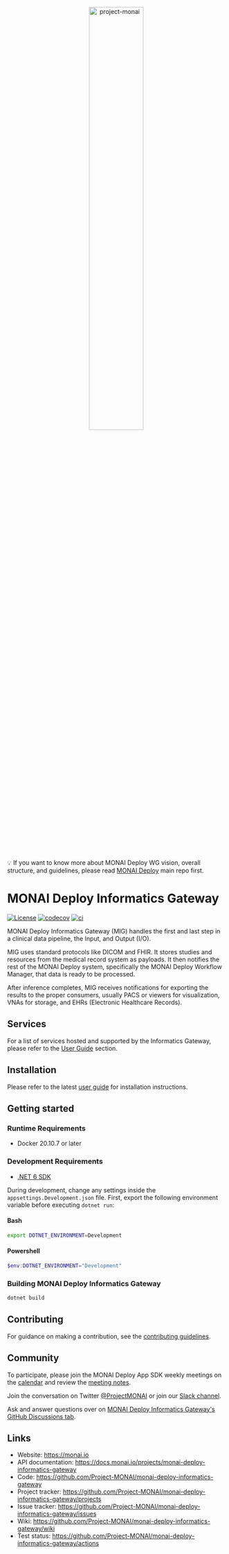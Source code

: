 <!--
// SPDX-FileCopyrightText: © 2021-2022 MONAI Consortium
// SPDX-License-Identifier: Apache License 2.0
 -->

<p align="center">
  <img src="https://raw.githubusercontent.com/Project-MONAI/MONAI/dev/docs/images/MONAI-logo-color.png" width="50%" alt='project-monai'>
</p>

💡 If you want to know more about MONAI Deploy WG vision, overall structure, and guidelines, please read [MONAI Deploy](https://github.com/Project-MONAI/monai-deploy) main repo first.


# MONAI Deploy Informatics Gateway

[![License](https://img.shields.io/badge/license-Apache%202.0-green.svg)](LICENSE)
[![codecov](https://codecov.io/gh/Project-MONAI/monai-deploy-informatics-gateway/branch/main/graph/badge.svg?token=34S8VI0XGD)](https://codecov.io/gh/Project-MONAI/monai-deploy-informatics-gateway)
[![ci](https://github.com/Project-MONAI/monai-deploy-informatics-gateway/actions/workflows/ci.yml/badge.svg)](https://github.com/Project-MONAI/monai-deploy-informatics-gateway/actions/workflows/ci.yml)

MONAI Deploy Informatics Gateway (MIG) handles the first and last step in a clinical data pipeline, the Input, and Output (I/O).

MIG uses standard protocols like DICOM and FHIR. It stores studies and resources from the medical record system as payloads. It then notifies the rest of the MONAI Deploy system, specifically the MONAI Deploy Workflow Manager, that data is ready to be processed.

After inference completes, MIG receives notifications for exporting the results to the proper consumers, usually PACS or viewers for visualization, VNAs for storage, and EHRs (Electronic Healthcare Records).

## Services

For a list of services hosted and supported by the Informatics Gateway, please refer to the [User Guide](./docs/index.md) section.

## Installation

Please refer to the latest [user guide](./docs/setup/setup.md) for installation instructions.

## Getting started

### Runtime Requirements

* Docker 20.10.7 or later

### Development Requirements

* [.NET 6 SDK](https://dotnet.microsoft.com/en-us/download/dotnet/6.0)

During development, change any settings inside the `appsettings.Development.json` file.
First, export the following environment variable before executing `dotnet run`:

#### Bash 

```bash
export DOTNET_ENVIRONMENT=Development
```
#### Powershell

```powershell
$env:DOTNET_ENVIRONMENT="Development"
```

### Building MONAI Deploy Informatics Gateway

```bash
dotnet build
```

## Contributing
For guidance on making a contribution, see the [contributing guidelines](https://github.com/Project-MONAI/monai-deploy/blob/main/CONTRIBUTING.md).

## Community
To participate, please join the MONAI Deploy App SDK weekly meetings on the [calendar](https://calendar.google.com/calendar/u/0/embed?src=c_954820qfk2pdbge9ofnj5pnt0g@group.calendar.google.com&ctz=America/New_York) and review the [meeting notes](https://docs.google.com/document/d/1nw7JX-1kVaHiK8wBteM96xAWE3dh5wRUeC691bGuFjk/edit?usp=sharing).

Join the conversation on Twitter [@ProjectMONAI](https://twitter.com/ProjectMONAI) or join our [Slack channel](https://forms.gle/QTxJq3hFictp31UM9).

Ask and answer questions over on [MONAI Deploy Informatics Gateway's GitHub Discussions tab](https://github.com/Project-MONAI/monai-deploy-informatics-gateway/discussions).

## Links

- Website: <https://monai.io>
- API documentation: <https://docs.monai.io/projects/monai-deploy-informatics-gateway>
- Code: <https://github.com/Project-MONAI/monai-deploy-informatics-gateway>
- Project tracker: <https://github.com/Project-MONAI/monai-deploy-informatics-gateway/projects>
- Issue tracker: <https://github.com/Project-MONAI/monai-deploy-informatics-gateway/issues>
- Wiki: <https://github.com/Project-MONAI/monai-deploy-informatics-gateway/wiki>
- Test status: <https://github.com/Project-MONAI/monai-deploy-informatics-gateway/actions>

